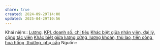 ```yaml
---
share: true
created: 2024-09-29T14:00
updated: 2025-04-29T10:56
---
```

Khái niệm:: [Lương](../../%CE%9E%20Kh%C3%A1i%20ni%E1%BB%87m/L%C6%B0%C6%A1ng.md), [KPI, doanh số, chỉ tiêu](../../%CE%9E%20Kh%C3%A1i%20ni%E1%BB%87m/KPI,%20doanh%20s%E1%BB%91,%20ch%E1%BB%89%20ti%C3%AAu.md)
[Khác biệt giữa nhân viên, đại lý, cộng tác viên](../Kh%C3%A1c%20bi%E1%BB%87t%20gi%E1%BB%AFa%20nh%C3%A2n%20vi%C3%AAn,%20%C4%91%E1%BA%A1i%20l%C3%BD,%20c%E1%BB%99ng%20t%C3%A1c%20vi%C3%AAn.md)
[Khác biệt giữa lương cứng, lương khoán, thù lao, tiền công, hoa hồng, thưởng, phụ cấp](./Kh%C3%A1c%20bi%E1%BB%87t%20gi%E1%BB%AFa%20l%C6%B0%C6%A1ng%20c%E1%BB%A9ng,%20l%C6%B0%C6%A1ng%20kho%C3%A1n,%20th%C3%B9%20lao,%20ti%E1%BB%81n%20c%C3%B4ng,%20hoa%20h%E1%BB%93ng,%20th%C6%B0%E1%BB%9Fng,%20ph%E1%BB%A5%20c%E1%BA%A5p.md)
Nguồn:: 
